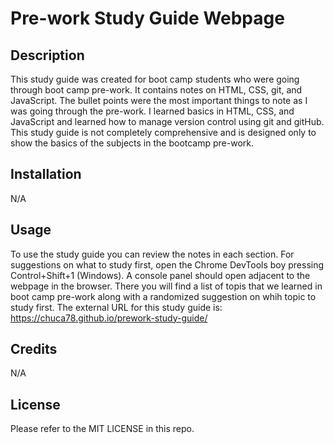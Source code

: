 # Pre-work Study Guide Webpage

## Description

This study guide was created for boot camp students who were going through boot camp pre-work. It contains notes on HTML, CSS, git, and JavaScript. The bullet points were the most important things to note as I was going through the pre-work. I learned basics in HTML, CSS, and JavaScript and learned how to manage version control using git and gitHub. This study guide is not completely comprehensive and is designed only to show the basics of the subjects in the bootcamp pre-work.

## Installation

N/A

## Usage

To use the study guide you can review the notes in each section. For suggestions on what to study first, open the Chrome DevTools boy pressing Control+Shift+1 (Windows). A console panel should open adjacent to the webpage in the browser. There you will find a list of topis that we learned in boot camp pre-work along with a randomized suggestion on whih topic to study first.
The external URL for this study guide is: https://chuca78.github.io/prework-study-guide/

## Credits

N/A

## License

Please refer to the MIT LICENSE in this repo.
